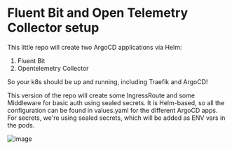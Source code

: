 # Fluent Bit and Open Telemetry Collector setup

This little repo will create two ArgoCD applications via Helm:

1. Fluent Bit
2. Opentelemetry Collector

So your k8s should be up and running, including Traefik and ArgoCD!

This version of the repo will create some IngressRoute and some Middleware for basic auth using sealed secrets.
It is Helm-based, so all the configuration can be found in values.yaml for the different ArgoCD apps. For secrets, we're using sealed secrets, which will be added as ENV vars in the pods.

![image](https://github.com/user-attachments/assets/ed9cab5f-b8e7-4c63-89ce-e4d8da7edf60)

